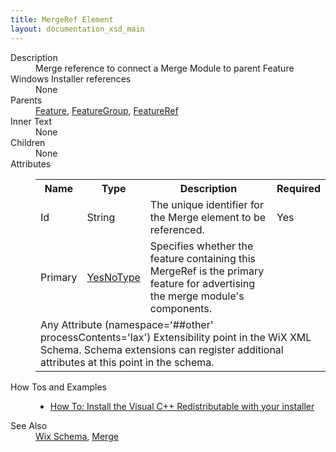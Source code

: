```yaml
---
title: MergeRef Element
layout: documentation_xsd_main
---
```

<dl>
  <dt>Description</dt>
  <dd>Merge reference to connect a Merge Module to parent Feature</dd>
  <dt>Windows Installer references</dt>
  <dd>None</dd>
  <dt>Parents</dt>
  <dd>
    <a href="../wix/feature">Feature</a>, <a href="../wix/featuregroup">FeatureGroup</a>, <a href="../wix/featureref">FeatureRef</a></dd>
  <dt>Inner Text</dt>
  <dd>None</dd>
  <dt>Children</dt>
  <dd>None</dd>
  <dt>Attributes</dt>
  <dd>
    <table cellspacing="0" cellpadding="0" class="schema">
      <tr>
        <th width="15%">Name</th>
        <th width="15%">Type</th>
        <th width="65%">Description</th>
        <th width="15%">Required</th>
      </tr>
      <tr>
        <td>Id</td>
        <td>String</td>
        <td>The unique identifier for the Merge element to be referenced.</td>
        <td>Yes</td>
      </tr>
      <tr>
        <td>Primary</td>
        <td><a href="../wix/simple_type_yesnotype">YesNoType</a></td>
        <td>Specifies whether the feature containing this MergeRef is the primary feature for advertising the merge module's components.</td>
        <td>&nbsp;</td>
      </tr>
      <tr>
        <td colspan="4">
          <span class="extension">Any Attribute (namespace='##other' processContents='lax')                      Extensibility point in the WiX XML Schema.  Schema extensions can register additional                     attributes at this point in the schema.                 </span>
        </td>
      </tr>
    </table>
  </dd>
  <dt>How Tos and Examples</dt>
  <dd>
    <ul>
      <li>
        <a href="../../howtos/redistributables_and_install_checks/install_vcredist">How To: Install the Visual C++ Redistributable with your installer</a>
      </li>
    </ul>
  </dd>
  <dt>See Also</dt>
  <dd>
    <a href="../wix">Wix Schema</a>, <a href="../wix/merge">Merge</a></dd>
</dl>
